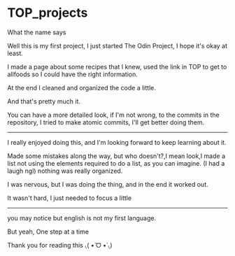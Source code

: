 # TOP_projects
What the name says 


Well this is my first project, I just started The Odin Project, I hope it's okay at least.



I made a page about some recipes that I knew, used the link in TOP to get to allfoods so I could have the right information.


At the end I cleaned and organized the code a little.


And that's pretty much it.


You can have a more detailed look, if I'm not wrong, to the commits in the repository,
I tried to make atomic commits, I'll get better doing them. 


-------------------------------------------------------------------------------------------------------------


I really enjoyed doing this, and I'm looking forward to keep learning about it.

Made some mistakes along the way, but who doesn't?,I mean look,I made a list not using the elements required to do a list, as you can imagine. (I had a laugh ngl)
nothing was really organized.

I was nervous, but I was doing the thing, and in the end it worked out.


It wasn't hard, I just needed to focus a little 



-------------------------------------------------------------------------------------------------------------


 you may notice but english is not my first language.



 But yeah, One step at a time


 Thank you for reading this ৻( •̀ ᗜ •́  ৻)